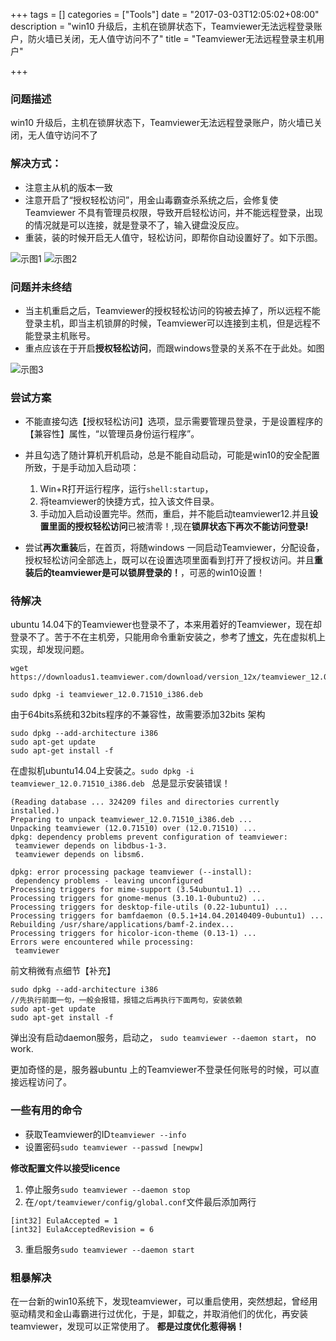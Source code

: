 +++
tags = []
categories = ["Tools"]
date = "2017-03-03T12:05:02+08:00"
description = "win10 升级后，主机在锁屏状态下，Teamviewer无法远程登录账户，防火墙已关闭，无人值守访问不了"
title = "Teamviewer无法远程登录主机用户"

+++

### 问题描述
win10 升级后，主机在锁屏状态下，Teamviewer无法远程登录账户，防火墙已关闭，无人值守访问不了

### 解决方式：

- 注意主从机的版本一致
- 注意开启了“授权轻松访问”，用金山毒霸查杀系统之后，会修复使Teamviewer 不具有管理员权限，导致开启轻松访问，并不能远程登录，出现的情况就是可以连接，就是登录不了，输入键盘没反应。
- 重装，装的时候开启无人值守，轻松访问，即帮你自动设置好了。如下示图。

![](/images/无人值守访问.jpg  "示图1")
![](/images/授权轻松访问.jpg "示图2") 

### 问题并未终结
- 当主机重启之后，Teamviewer的授权轻松访问的钩被去掉了，所以远程不能登录主机，即当主机锁屏的时候，Teamviewer可以连接到主机，但是远程不能登录主机账号。
- 重点应该在于开启**授权轻松访问**，而跟windows登录的关系不在于此处。如图

![](/images/teamviewer配置原因.jpg "示图3")

### 尝试方案

- 不能直接勾选【授权轻松访问】选项，显示需要管理员登录，于是设置程序的【兼容性】属性，“以管理员身份运行程序”。
- 并且勾选了随计算机开机启动，总是不能自动启动，可能是win10的安全配置所致，于是手动加入启动项：
	1. Win+R打开运行程序，运行`shell:startup`，
	2. 将teamviewer的快捷方式，拉入该文件目录。
	3. 手动加入启动设置完毕。然而，重启，并不能启动teamviewer12.并且**设置里面的授权轻松访问**已被清零！,现在**锁屏状态下再次不能访问登录!**


- 尝试**再次重装**后，在首页，将随windows 一同启动Teamviewer，分配设备，授权轻松访问全部选上，既可以在设置选项里面看到打开了授权访问。并且**重装后的teamviewer是可以锁屏登录的！**，可恶的win10设置！

### 待解决

 ubuntu 14.04下的Teamviewer也登录不了，本来用着好的Teamviewer，现在却登录不了。苦于不在主机旁，只能用命令重新安装之，参考了[博文](http://blog.csdn.net/dreamhai/article/details/57080531)，先在虚拟机上实现，却发现问题。

```
wget https://downloadus1.teamviewer.com/download/version_12x/teamviewer_12.0.71510_i386.deb

sudo dpkg -i teamviewer_12.0.71510_i386.deb
```

由于64bits系统和32bits程序的不兼容性，故需要添加32bits 架构
```
sudo dpkg --add-architecture i386
sudo apt-get update
sudo apt-get install -f
```
在虚拟机ubuntu14.04上安装之。`sudo dpkg -i teamviewer_12.0.71510_i386.deb
`
总是显示安装错误！

```
(Reading database ... 324209 files and directories currently installed.)
Preparing to unpack teamviewer_12.0.71510_i386.deb ...
Unpacking teamviewer (12.0.71510) over (12.0.71510) ...
dpkg: dependency problems prevent configuration of teamviewer:
 teamviewer depends on libdbus-1-3.
 teamviewer depends on libsm6.

dpkg: error processing package teamviewer (--install):
 dependency problems - leaving unconfigured
Processing triggers for mime-support (3.54ubuntu1.1) ...
Processing triggers for gnome-menus (3.10.1-0ubuntu2) ...
Processing triggers for desktop-file-utils (0.22-1ubuntu1) ...
Processing triggers for bamfdaemon (0.5.1+14.04.20140409-0ubuntu1) ...
Rebuilding /usr/share/applications/bamf-2.index...
Processing triggers for hicolor-icon-theme (0.13-1) ...
Errors were encountered while processing:
 teamviewer
```

前文稍微有点细节【补充】
```
sudo dpkg --add-architecture i386
//先执行前面一句，一般会报错，报错之后再执行下面两句，安装依赖
sudo apt-get update
sudo apt-get install -f
```
弹出没有启动daemon服务，启动之，
`sudo teamviewer --daemon start`， no work.

更加奇怪的是，服务器ubuntu 上的Teamviewer不登录任何账号的时候，可以直接远程访问了。

### 一些有用的命令

- 获取Teamviewer的ID`teamviewer --info`
- 设置密码`sudo teamviewer --passwd [newpw]`

**修改配置文件以接受licence**

1. 停止服务`sudo teamviewer --daemon stop`
2. 在`/opt/teamviewer/config/global.conf`文件最后添加两行
```
[int32] EulaAccepted = 1 
[int32] EulaAcceptedRevision = 6 
```
3. 重启服务`sudo teamviewer --daemon start`

### 粗暴解决

在一台新的win10系统下，发现teamviewer，可以重启使用，突然想起，曾经用驱动精灵和金山毒霸进行过优化，于是，卸载之，并取消他们的优化，再安装teamviewer，发现可以正常使用了。
**都是过度优化惹得祸！**